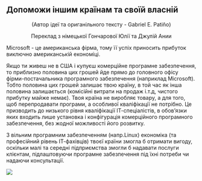 ﻿<?php require("../../entete.php"); ?> <?php require("../../base.php"); ?> <?php require("../../fonctions.php"); ?>

<div id="corps">

<h2>Допоможи іншим країнам та своїй власній</h2>

<center>(Автор ідеї та ориганільного тексту - Gabriel E. Patiño) </center>
<p align="center">Переклад з німецької Гончарової Юлії та Джулій Ании</p>
<p>Microsoft - це американська фірма, тому її успіх приносить прибуток виключно американській економіці.</p>

<p>Якщо ти живеш не в США і купуєш комерційне програмне забезпечення, то приблизно половина цих грошей йде прямо до головного офісу фірми-постачальника програмного забезпечення (наприклад Microsoft). Тобто половина цих грошей залишає твою країну, в той час як інша половина залишається (комісійні витрати на продаж і.т.д, чистого прибутку майже немає). Твоя країна не виробляє товару, а для того, щоб перепродавати програми, а особливої кваліфікації не потрібно. Це призводить до низького рівня кваліфікації ІТ-спеціалістів, в обов’язки яких входить лише установка і конфігурація комерційного програмного забезпечення, без жодної можливості його розвитку.</p>

<p>З вільним програмним забезпеченням (напр.Linux) економіка (та професійний рівень ІТ-фахівців) твоєї країни змогла б отримати вигоду, оскільки малі та середні підприємства змогли б надавати послуги клієнтам, підлаштовуючи програмне забезпечення під їхні потреби чи надаючи консультації.</p>

<img src="Images/earth.png" />

</div>


